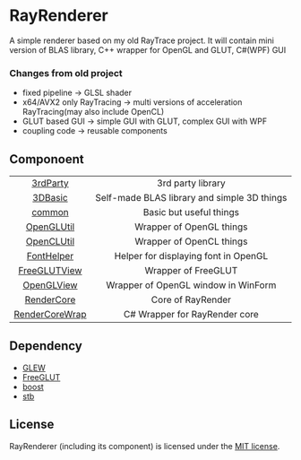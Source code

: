 RayRenderer
===========================

A simple renderer based on my old RayTrace project.
It will contain mini version of BLAS library, C++ wrapper for OpenGL and GLUT, C#(WPF) GUI

### Changes from old project

* fixed pipeline -> GLSL shader
* x64/AVX2 only RayTracing -> multi versions of acceleration RayTracing(may also include OpenCL)
* GLUT based GUI -> simple GUI with GLUT, complex GUI with WPF
* coupling code -> reusable components

## Componoent
| | |
|:-------:|:-------:|
| [3rdParty](./3rdParty) | 3rd party library |
| [3DBasic](./3DBasic) | Self-made BLAS library and simple 3D things |
| [common](./common) | Basic but useful things |
| [OpenGLUtil](./OpenGLUtil) | Wrapper of OpenGL things |
| [OpenCLUtil](./OpenCLUtil) | Wrapper of OpenCL things |
| [FontHelper](./FontHelper) | Helper for displaying font in OpenGL |
| [FreeGLUTView](./FreeGLUTView) | Wrapper of FreeGLUT |
| [OpenGLView](./OpenGLView) | Wrapper of OpenGL window in WinForm |
| [RenderCore](./RenderCore) | Core of RayRender |
| [RenderCoreWrap](./RenderCoreWrap) | C# Wrapper for RayRender core |

## Dependency

* [GLEW](http://glew.sourceforge.net/)
* [FreeGLUT](http://freeglut.sourceforge.net)
* [boost](http://www.boost.org/)
* [stb](https://github.com/nothings/stb)

## License

RayRenderer (including its component) is licensed under the [MIT license](License.txt).
